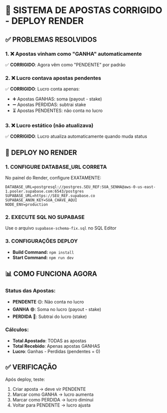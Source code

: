 # 🎯 SISTEMA DE APOSTAS CORRIGIDO - DEPLOY RENDER

## ✅ PROBLEMAS RESOLVIDOS

### 1. ❌ Apostas vinham como "GANHA" automaticamente
✅ **CORRIGIDO**: Agora vêm como "PENDENTE" por padrão

### 2. ❌ Lucro contava apostas pendentes
✅ **CORRIGIDO**: Lucro conta apenas:
- ➕ Apostas GANHAS: soma (payout - stake)
- ➖ Apostas PERDIDAS: subtrai stake
- ⏳ Apostas PENDENTES: não conta no lucro

### 3. ❌ Lucro estático (não atualizava)
✅ **CORRIGIDO**: Lucro atualiza automaticamente quando muda status

## 🚀 DEPLOY NO RENDER

### 1. CONFIGURE DATABASE_URL CORRETA
No painel do Render, configure EXATAMENTE:

```
DATABASE_URL=postgresql://postgres.SEU_REF:SUA_SENHA@aws-0-us-east-1.pooler.supabase.com:6543/postgres
SUPABASE_URL=https://SEU_REF.supabase.co
SUPABASE_ANON_KEY=SUA_CHAVE_AQUI
NODE_ENV=production
```

### 2. EXECUTE SQL NO SUPABASE
Use o arquivo `supabase-schema-fix.sql` no SQL Editor

### 3. CONFIGURAÇÕES DEPLOY
- **Build Command:** `npm install`
- **Start Command:** `npm run dev`

## 📊 COMO FUNCIONA AGORA

### Status das Apostas:
- **PENDENTE** 🟡: Não conta no lucro
- **GANHA** 🟢: Soma no lucro (payout - stake)
- **PERDIDA** 🔴: Subtrai do lucro (stake)

### Cálculos:
- **Total Apostado**: TODAS as apostas
- **Total Recebido**: Apenas apostas GANHAS
- **Lucro**: Ganhas - Perdidas (pendentes = 0)

## ✅ VERIFICAÇÃO
Após deploy, teste:
1. Criar aposta → deve vir PENDENTE
2. Marcar como GANHA → lucro aumenta
3. Marcar como PERDIDA → lucro diminui
4. Voltar para PENDENTE → lucro ajusta